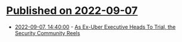 # [Published on 2022-09-07](index.md)

* [2022-09-07, 14:40:00](https://tech.slashdot.org/story/22/09/07/1412244/as-ex-uber-executive-heads-to-trial-the-security-community-reels?utm_source=rss1.0mainlinkanon&utm_medium=feed) - [As Ex-Uber Executive Heads To Trial, the Security Community Reels](https://tech.slashdot.org/story/22/09/07/1412244/as-ex-uber-executive-heads-to-trial-the-security-community-reels?utm_source=rss1.0mainlinkanon&utm_medium=feed)
